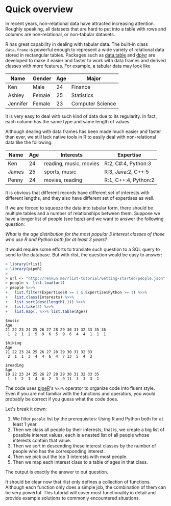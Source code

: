 

# Quick overview

In recent years, non-relational data have attracted increasing attention. Roughly speaking, all datasets that are hard to put into a table with rows and columns are non-relational, or non-tabular datasets.

R has great capability in dealing with tabular data. The built-in class `data.frame` is powerful enough to represent a wide variety of relational data stored in rectangular tables. Packages such as [data.table](https://github.com/Rdatatable/data.table) and [dplyr](https://github.com/hadley/dplyr) are developed to make it easier and faster to work with data frames and derived classes with more features. For example, a tabular data may look like

| Name |  Gender | Age | Major |
|------|---------|-----|-------|
| Ken | Male | 24 | Finance |
| Ashley | Female | 25 | Statistics |
| Jennifer | Female | 23 | Computer Science |

It is very easy to deal with such kind of data due to its regularity. In fact, each column has the same type and same length of values.

Although dealing with data frames has been made much easier and faster than ever, we still lack native tools in R to easily deal with non-relational data like the following:

| Name | Age | Interests | Expertise |
|------|-----|----------|----------|
| Ken | 24 | reading, music, movies | R:2, C#:4, Python:3 |
| James | 25 | sports, music | R:3, Java:2, C++:5 |
| Penny | 24 | movies, reading | R:1, C++:4, Python:2 |

It is obvious that different records have different set of interests with different lengths, and they also have different set of expertises as well.

If we are forced to squeeze the data into tabular form, there should be multiple tables and a number of relationships between them. Suppose we have a longer list of people (see [here](people.json)) and we want to answer the following question:

*What is the age distribution for the most popular 3 interest classes of those who use R and Python both for at least 3 years?*

It would require some efforts to translate such question to a SQL query to send to the database. But with rlist, the question would be easy to answer:


```r
> library(rlist)
> library(pipeR)
> 
> url <- "http://renkun.me/rlist-tutorial/Getting-started/people.json"
> people <- list.load(url)
> people %>>%
+   list.filter(Expertise$R >= 1 & Expertise$Python >= 1) %>>%
+   list.class(Interests) %>>%
+   list.sort(desc(length(.))) %>>%
+   list.take(3) %>>%
+   list.map(. %>>% list.table(Age))
```

```
$music
Age
21 22 23 24 25 26 27 28 29 30 31 32 33 35 36 
 1  2  1  2  5  9  6  5  9  6  4  4  1  1  1 

$hiking
Age
21 22 23 24 25 26 27 28 29 30 31 32 33 
 2  1  1  3  4  4  6  4  7 13  5  4  2 

$reading
Age
19 22 23 24 25 26 27 28 29 30 31 32 33 35 
 1  1  2  1  4  6  2  3  9 11  3  3  3  1 
```

The code uses [pipeR](http://renkun.me/pipeR)'s `%>>%` operator to organize code into fluent style. Even if you are not familiar with the functions and operators, you would probably be correct if you guess what the code does.

Let's break it down:

1. We filter `people` list by the prerequisites: Using R and Python both for at least 1 year.
2. Then we class all people by their interests, that is, we create a big list of possible interest values, each is a nested list of all people whose interests contain that value.
3. Then we sort in descending these interest classes by the number of people who has the corresponding interest.
4. Then we pick out the top 3 interests with most people.
5. Then we map each interest class to a table of ages in that class.

The output is exactly the answer to out question.

It should be clear now that rlist only defines a collection of functions. Although each function only does a simple job, the combination of them can be very powerful. This tutorial will cover most functionality in detail and provide example solutions to commonly encountered situations.
